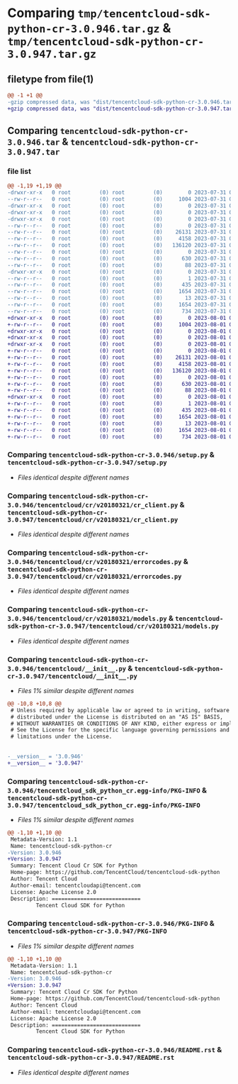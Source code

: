 # Comparing `tmp/tencentcloud-sdk-python-cr-3.0.946.tar.gz` & `tmp/tencentcloud-sdk-python-cr-3.0.947.tar.gz`

## filetype from file(1)

```diff
@@ -1 +1 @@
-gzip compressed data, was "dist/tencentcloud-sdk-python-cr-3.0.946.tar", last modified: Mon Jul 31 00:23:36 2023, max compression
+gzip compressed data, was "dist/tencentcloud-sdk-python-cr-3.0.947.tar", last modified: Tue Aug  1 00:34:48 2023, max compression
```

## Comparing `tencentcloud-sdk-python-cr-3.0.946.tar` & `tencentcloud-sdk-python-cr-3.0.947.tar`

### file list

```diff
@@ -1,19 +1,19 @@
-drwxr-xr-x   0 root         (0) root         (0)        0 2023-07-31 00:23:36.000000 tencentcloud-sdk-python-cr-3.0.946/
--rw-r--r--   0 root         (0) root         (0)     1004 2023-07-31 00:23:36.000000 tencentcloud-sdk-python-cr-3.0.946/setup.py
-drwxr-xr-x   0 root         (0) root         (0)        0 2023-07-31 00:23:36.000000 tencentcloud-sdk-python-cr-3.0.946/tencentcloud/
-drwxr-xr-x   0 root         (0) root         (0)        0 2023-07-31 00:23:36.000000 tencentcloud-sdk-python-cr-3.0.946/tencentcloud/cr/
-drwxr-xr-x   0 root         (0) root         (0)        0 2023-07-31 00:23:36.000000 tencentcloud-sdk-python-cr-3.0.946/tencentcloud/cr/v20180321/
--rw-r--r--   0 root         (0) root         (0)        0 2023-07-31 00:23:36.000000 tencentcloud-sdk-python-cr-3.0.946/tencentcloud/cr/v20180321/__init__.py
--rw-r--r--   0 root         (0) root         (0)    26131 2023-07-31 00:23:36.000000 tencentcloud-sdk-python-cr-3.0.946/tencentcloud/cr/v20180321/cr_client.py
--rw-r--r--   0 root         (0) root         (0)     4158 2023-07-31 00:23:36.000000 tencentcloud-sdk-python-cr-3.0.946/tencentcloud/cr/v20180321/errorcodes.py
--rw-r--r--   0 root         (0) root         (0)   136120 2023-07-31 00:23:36.000000 tencentcloud-sdk-python-cr-3.0.946/tencentcloud/cr/v20180321/models.py
--rw-r--r--   0 root         (0) root         (0)        0 2023-07-31 00:23:36.000000 tencentcloud-sdk-python-cr-3.0.946/tencentcloud/cr/__init__.py
--rw-r--r--   0 root         (0) root         (0)      630 2023-07-31 00:23:36.000000 tencentcloud-sdk-python-cr-3.0.946/tencentcloud/__init__.py
--rw-r--r--   0 root         (0) root         (0)       88 2023-07-31 00:23:36.000000 tencentcloud-sdk-python-cr-3.0.946/setup.cfg
-drwxr-xr-x   0 root         (0) root         (0)        0 2023-07-31 00:23:36.000000 tencentcloud-sdk-python-cr-3.0.946/tencentcloud_sdk_python_cr.egg-info/
--rw-r--r--   0 root         (0) root         (0)        1 2023-07-31 00:23:36.000000 tencentcloud-sdk-python-cr-3.0.946/tencentcloud_sdk_python_cr.egg-info/dependency_links.txt
--rw-r--r--   0 root         (0) root         (0)      435 2023-07-31 00:23:36.000000 tencentcloud-sdk-python-cr-3.0.946/tencentcloud_sdk_python_cr.egg-info/SOURCES.txt
--rw-r--r--   0 root         (0) root         (0)     1654 2023-07-31 00:23:36.000000 tencentcloud-sdk-python-cr-3.0.946/tencentcloud_sdk_python_cr.egg-info/PKG-INFO
--rw-r--r--   0 root         (0) root         (0)       13 2023-07-31 00:23:36.000000 tencentcloud-sdk-python-cr-3.0.946/tencentcloud_sdk_python_cr.egg-info/top_level.txt
--rw-r--r--   0 root         (0) root         (0)     1654 2023-07-31 00:23:36.000000 tencentcloud-sdk-python-cr-3.0.946/PKG-INFO
--rw-r--r--   0 root         (0) root         (0)      734 2023-07-31 00:23:36.000000 tencentcloud-sdk-python-cr-3.0.946/README.rst
+drwxr-xr-x   0 root         (0) root         (0)        0 2023-08-01 00:34:48.000000 tencentcloud-sdk-python-cr-3.0.947/
+-rw-r--r--   0 root         (0) root         (0)     1004 2023-08-01 00:34:48.000000 tencentcloud-sdk-python-cr-3.0.947/setup.py
+drwxr-xr-x   0 root         (0) root         (0)        0 2023-08-01 00:34:48.000000 tencentcloud-sdk-python-cr-3.0.947/tencentcloud/
+drwxr-xr-x   0 root         (0) root         (0)        0 2023-08-01 00:34:48.000000 tencentcloud-sdk-python-cr-3.0.947/tencentcloud/cr/
+drwxr-xr-x   0 root         (0) root         (0)        0 2023-08-01 00:34:48.000000 tencentcloud-sdk-python-cr-3.0.947/tencentcloud/cr/v20180321/
+-rw-r--r--   0 root         (0) root         (0)        0 2023-08-01 00:34:48.000000 tencentcloud-sdk-python-cr-3.0.947/tencentcloud/cr/v20180321/__init__.py
+-rw-r--r--   0 root         (0) root         (0)    26131 2023-08-01 00:34:48.000000 tencentcloud-sdk-python-cr-3.0.947/tencentcloud/cr/v20180321/cr_client.py
+-rw-r--r--   0 root         (0) root         (0)     4158 2023-08-01 00:34:48.000000 tencentcloud-sdk-python-cr-3.0.947/tencentcloud/cr/v20180321/errorcodes.py
+-rw-r--r--   0 root         (0) root         (0)   136120 2023-08-01 00:34:48.000000 tencentcloud-sdk-python-cr-3.0.947/tencentcloud/cr/v20180321/models.py
+-rw-r--r--   0 root         (0) root         (0)        0 2023-08-01 00:34:48.000000 tencentcloud-sdk-python-cr-3.0.947/tencentcloud/cr/__init__.py
+-rw-r--r--   0 root         (0) root         (0)      630 2023-08-01 00:34:48.000000 tencentcloud-sdk-python-cr-3.0.947/tencentcloud/__init__.py
+-rw-r--r--   0 root         (0) root         (0)       88 2023-08-01 00:34:48.000000 tencentcloud-sdk-python-cr-3.0.947/setup.cfg
+drwxr-xr-x   0 root         (0) root         (0)        0 2023-08-01 00:34:48.000000 tencentcloud-sdk-python-cr-3.0.947/tencentcloud_sdk_python_cr.egg-info/
+-rw-r--r--   0 root         (0) root         (0)        1 2023-08-01 00:34:48.000000 tencentcloud-sdk-python-cr-3.0.947/tencentcloud_sdk_python_cr.egg-info/dependency_links.txt
+-rw-r--r--   0 root         (0) root         (0)      435 2023-08-01 00:34:48.000000 tencentcloud-sdk-python-cr-3.0.947/tencentcloud_sdk_python_cr.egg-info/SOURCES.txt
+-rw-r--r--   0 root         (0) root         (0)     1654 2023-08-01 00:34:48.000000 tencentcloud-sdk-python-cr-3.0.947/tencentcloud_sdk_python_cr.egg-info/PKG-INFO
+-rw-r--r--   0 root         (0) root         (0)       13 2023-08-01 00:34:48.000000 tencentcloud-sdk-python-cr-3.0.947/tencentcloud_sdk_python_cr.egg-info/top_level.txt
+-rw-r--r--   0 root         (0) root         (0)     1654 2023-08-01 00:34:48.000000 tencentcloud-sdk-python-cr-3.0.947/PKG-INFO
+-rw-r--r--   0 root         (0) root         (0)      734 2023-08-01 00:34:48.000000 tencentcloud-sdk-python-cr-3.0.947/README.rst
```

### Comparing `tencentcloud-sdk-python-cr-3.0.946/setup.py` & `tencentcloud-sdk-python-cr-3.0.947/setup.py`

 * *Files identical despite different names*

### Comparing `tencentcloud-sdk-python-cr-3.0.946/tencentcloud/cr/v20180321/cr_client.py` & `tencentcloud-sdk-python-cr-3.0.947/tencentcloud/cr/v20180321/cr_client.py`

 * *Files identical despite different names*

### Comparing `tencentcloud-sdk-python-cr-3.0.946/tencentcloud/cr/v20180321/errorcodes.py` & `tencentcloud-sdk-python-cr-3.0.947/tencentcloud/cr/v20180321/errorcodes.py`

 * *Files identical despite different names*

### Comparing `tencentcloud-sdk-python-cr-3.0.946/tencentcloud/cr/v20180321/models.py` & `tencentcloud-sdk-python-cr-3.0.947/tencentcloud/cr/v20180321/models.py`

 * *Files identical despite different names*

### Comparing `tencentcloud-sdk-python-cr-3.0.946/tencentcloud/__init__.py` & `tencentcloud-sdk-python-cr-3.0.947/tencentcloud/__init__.py`

 * *Files 1% similar despite different names*

```diff
@@ -10,8 +10,8 @@
 # Unless required by applicable law or agreed to in writing, software
 # distributed under the License is distributed on an "AS IS" BASIS,
 # WITHOUT WARRANTIES OR CONDITIONS OF ANY KIND, either express or implied.
 # See the License for the specific language governing permissions and
 # limitations under the License.
 
 
-__version__ = '3.0.946'
+__version__ = '3.0.947'
```

### Comparing `tencentcloud-sdk-python-cr-3.0.946/tencentcloud_sdk_python_cr.egg-info/PKG-INFO` & `tencentcloud-sdk-python-cr-3.0.947/tencentcloud_sdk_python_cr.egg-info/PKG-INFO`

 * *Files 1% similar despite different names*

```diff
@@ -1,10 +1,10 @@
 Metadata-Version: 1.1
 Name: tencentcloud-sdk-python-cr
-Version: 3.0.946
+Version: 3.0.947
 Summary: Tencent Cloud Cr SDK for Python
 Home-page: https://github.com/TencentCloud/tencentcloud-sdk-python
 Author: Tencent Cloud
 Author-email: tencentcloudapi@tencent.com
 License: Apache License 2.0
 Description: ============================
         Tencent Cloud SDK for Python
```

### Comparing `tencentcloud-sdk-python-cr-3.0.946/PKG-INFO` & `tencentcloud-sdk-python-cr-3.0.947/PKG-INFO`

 * *Files 1% similar despite different names*

```diff
@@ -1,10 +1,10 @@
 Metadata-Version: 1.1
 Name: tencentcloud-sdk-python-cr
-Version: 3.0.946
+Version: 3.0.947
 Summary: Tencent Cloud Cr SDK for Python
 Home-page: https://github.com/TencentCloud/tencentcloud-sdk-python
 Author: Tencent Cloud
 Author-email: tencentcloudapi@tencent.com
 License: Apache License 2.0
 Description: ============================
         Tencent Cloud SDK for Python
```

### Comparing `tencentcloud-sdk-python-cr-3.0.946/README.rst` & `tencentcloud-sdk-python-cr-3.0.947/README.rst`

 * *Files identical despite different names*

